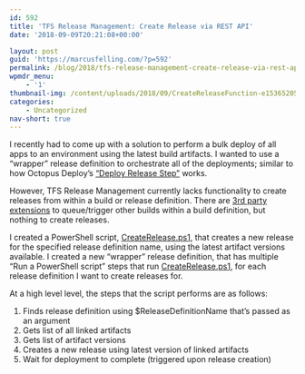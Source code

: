 ```yaml
---
id: 592
title: 'TFS Release Management: Create Release via REST API'
date: '2018-09-09T20:21:08+00:00'

layout: post
guid: 'https://marcusfelling.com/?p=592'
permalink: /blog/2018/tfs-release-management-create-release-via-rest-api/
wpmdr_menu:
    - '1'
thumbnail-img: /content/uploads/2018/09/CreateReleaseFunction-e1536520560720.png
categories:
    - Uncategorized
nav-short: true
---
```



I recently had to come up with a solution to perform a bulk deploy of all apps to an environment using the latest build artifacts. I wanted to use a “wrapper” release definition to orchestrate all of the deployments; similar to how Octopus Deploy’s [“Deploy Release Step”](https://octopus.com/docs/deployment-process/projects/coordinating-multiple-projects/deploy-release-step) works.

However, TFS Release Management currently lacks functionality to create releases from within a build or release definition. There are [3rd party extensions](https://marketplace.visualstudio.com/search?term=queue%20build&target=VSTS&category=Build%20and%20release&sortBy=Relevance) to queue/trigger other builds within a build definition, but nothing to create releases.

I created a PowerShell script, [CreateRelease.ps1](https://gist.github.com/MarcusFelling/3a0d9387495c0be3ee664dea541b4fc4), that creates a new release for the specified release definition name, using the latest artifact versions available. I created a new “wrapper” release definition, that has multiple “Run a PowerShell script” steps that run [CreateRelease.ps1](https://gist.github.com/MarcusFelling/3a0d9387495c0be3ee664dea541b4fc4), for each release definition I want to create releases for.

At a high level level, the steps that the script performs are as follows:

1. Finds release definition using $ReleaseDefinitionName that’s passed as an argument
2. Gets list of all linked artifacts
3. Gets list of artifact versions
4. Creates a new release using latest version of linked artifacts
5. Wait for deployment to complete (triggered upon release creation)

<script src="https://gist.github.com/MarcusFelling/3a0d9387495c0be3ee664dea541b4fc4.js"></script>